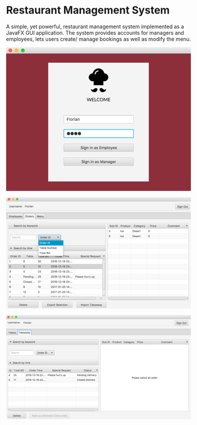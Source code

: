 # Restaurant Management System

A simple, yet powerful, restaurant management system implemented as a JavaFX GUI application. The system provides accounts for managers and employees, lets users create/ manage bookings as well as modify the menu.


<p align="center">
  <img src="https://github.com/FlorianObst/restaurant-management-system/blob/master/images/Welcome%20Page.png"/>
</p>

<p align="center">
  <img src="https://github.com/FlorianObst/restaurant-management-system/blob/master/images/Manager%20Page.png"/>
</p>

<p align="center">
  <img src="https://github.com/FlorianObst/restaurant-management-system/blob/master/images/Employee%20Page.png"/>
</p>
